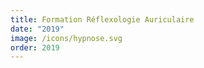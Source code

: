 ```yaml
---
title: Formation Réflexologie Auriculaire
date: "2019"
image: /icons/hypnose.svg
order: 2019
---
```

